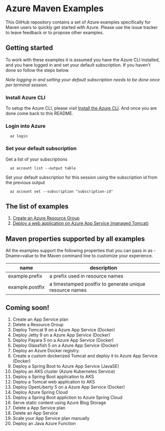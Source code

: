 
# Azure Maven Examples

This GitHub repository contains a set of Azure examples specifically for Maven users to quickly get started with Azure. Please use the issue tracker to leave feedback or to propose other examples.

## Getting started

To work with these examples it is assumed you have the Azure CLI installed, and you have logged in and set your default subscription. If you haven't done so follow the steps below.

_Note logging in and setting your default subscription needs to be done once per terminal session._

### Install Azure CLI

To setup the Azure CLI, please visit [Install the Azure CLI](https://docs.microsoft.com/en-us/cli/azure/install-azure-cli). And once you are done come back to this README.

### Login into Azure

````shell
  az login
````

### Set your default subscription

Get a list of your subscriptions

````shell
  az account list --output table
````

Set your default subscription for this session using the subscription id from the previous output

````shell
  az account set --subscription "subscription-id"
````

## The list of examples

1. [Create an Azure Resource Group](resourcegroup-create/README.md)
1. [Deploy a web application on Azure App Service (managed Tomcat)](appservice-tomcat-helloworld/README.md)

## Maven properties supported by all examples

All the examples support the following properties that you can pass in as -Dname=value to the Maven command line to customize your experience.

| name                   | description                                             |
|------------------------|---------------------------------------------------------|
| example.prefix         | a prefix used in resource names                         |
| example.postfix        | a timestamped postfix to generate unique resource names |

## Coming soon!

1. Create an App Service plan
1. Delete a Resource Group
1. Deploy Tomcat 9 on a Azure App Service (Docker)
1. Deploy Jetty 9 on a Azure App Service (Docker)
1. Deploy Payara 5 on a Azure App Service (Docker)
1. Deploy Glassfish 5 on a Azure App Service (Docker)
1. Deploy an Azure Docker registry.
1. Create a custom dockerized Tomcat and deploy it to Azure App Service (Docker)
1. Deploy a Spring Boot to Azure App Service (JavaSE)
1. Deploy an AKS cluster (Azure Kubernetes Service)
1. Deploy a Spring Boot application to AKS
1. Deploy a Tomcat web application to AKS
1. Deploy OpenLiberty 5 on a Azure App Service (Docker)
1. Deploy Azure Spring Cloud
1. Deploy a Spring Boot appliction to Azure Spring Cloud
1. Serve static content using Azure Blog Storage
1. Delete a App Service plan
1. Delete an App Service
1. Scale your App Service plan manually
1. Deploy an Java Azure Function
